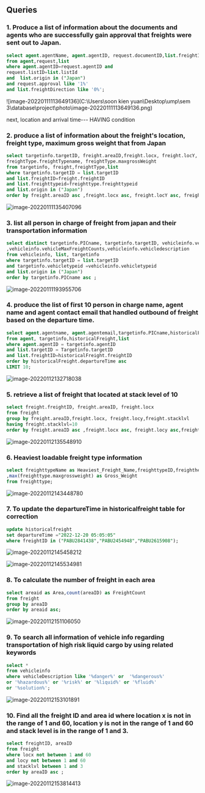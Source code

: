 ## Queries

### 1. Produce a list of information about the documents and agents who are successfully gain approval that freights were sent out to Japan. 


````sql
select agent.agentName, agent.agentID, request.documentID,list.freightID
from agent,request,list
where agent.agentID=request.agentID and
request.listID=list.listId
and  list.origin in ("Japan")
and request.approval like '1%'
and list.freightDirection like '0%';
````

![image-20220111113649136](C:\Users\soon kien yuan\Desktop\ump\sem 3\database\project\photo\image-20220111113649136.png)

next, location and arrival time--- HAVING condition

### 2. produce a list of information about the freight's location, freight type, maximum gross weight that from Japan

`````sql
select targetinfo.targetID, freight.areaID,freight.locx, freight.locY, freight.stackLVl,
freightType.freightTypename, freightType.maxgrossWeight
from targetinfo, freight,freightType,list
where targetinfo.targetID = list.targetID
and list.freightID=freight.freightID
and list.freighttypeid=freighttype.freighttypeid
and list.origin in ("Japan")
order by freight.areaID asc ,freight.locx asc, freight.locY asc, freight.stackLVl asc;
`````

![image-20220111135407096](photo/image-20220111135407096.png)

### 3. list all person in charge of freight from japan and their transportation information

````sql
select distinct targetinfo.PICname, targetinfo.targetID, vehicleinfo.vehiclename
,vehicleinfo.vehicleMaxFreightCounts,vehicleinfo.vehicledescription
from vehicleinfo, list, targetinfo
where targetinfo.targetID = list.targetID 
and targetinfo.vehicletypeid =vehicleinfo.vehicletypeid
and list.origin in ("Japan")
order by targetinfo.PICname asc ;
````

![image-20220111193955706](photo/image-20220111193955706.png)

### 4. produce the list of first 10 person in charge name, agent name and agent contact email that handled outbound of freight based on the departure time.
````sql
select agent.agentname, agent.agentemail,targetinfo.PICname,historicalFreight.departureTime,historicalFreight.freightID
from agent, targetinfo,historicalFreight,list
where agent.agentID = targetinfo.agentID
and list.targetID = Targetinfo.targetID
and list.freightID=historicalFreight.freightID
order by historicalFreight.departureTime asc
LIMIT 10;
````

![image-20220112132718038](photo/image-20220112132718038.png)

### 5. retrieve a list of  freight that located at stack level of 10

````sql
select freight.freightID, freight.areaID, freight.locx
from freight
group by freight.areaID,freight.locx, freight.locy,freight.stacklvl
having freight.stacklvl=10
order by freight.areaID asc ,freight.locx asc, freight.locy asc,freight.locy;
````

![image-20220112135548910](photo/image-20220112135548910.png)

### 6. Heaviest loadable freight type information
````sql
select freighttypeName as Heaviest_Freight_Name,freighttypeID,freightheight,freightlength,tareweight
,max(freighttype.maxgrossweight) as Gross_Weight
from freighttype;
````

![image-20220112143448780](photo/image-20220112143448780.png)

### 7. To update the departureTime in historicalfreight table for correction

````sql
update historicalfreight 
set departureTime ="2022-12-20 05:05:05"
where freightID in ("PABU2841438","PABU2454948","PABU2615908");
````

![image-20220112145458212](photo/image-20220112145458212.png)

![image-20220112145534981](photo/image-20220112145534981.png)

### 8. To calculate the number of freight in each area

````sql
select areaid as Area,count(areaID) as FreightCount
from freight
group by areaID
order by areaid asc;
````

![image-20220112151106050](photo/image-20220112151106050.png)

### 9.  To search all information of vehicle info regarding transportation of high risk liquid cargo by using related keywords

`````sql
select *
from vehicleinfo	
where vehicleDescription like '%danger%' or  '%dangerous%' 
or '%hazardous%' or '%risk%' or '%liquid%' or '%fluid%'
or '%solution%';
`````

![image-20220112153101891](photo/image-20220112153101891.png)

### 10.   Find all the freight ID and area id where location x is not in the range of 1 and 60, location y is not in the range of 1 and 60 and stack level is in the range of 1 and 3. 

`````sql
select freightID, areaID
from freight
where locx not between 1 and 60
and locy not between 1 and 60
and stacklvl between 1 and 3
order by areaID asc ;
`````

![image-20220112153814413](photo/image-20220112153814413.png)
